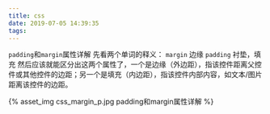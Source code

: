 ```yaml
---
title: css
date: 2019-07-05 14:39:35
tags:
---
```


`padding`和`margin`属性详解
先看两个单词的释义：
`margin` 边缘
`padding` 衬垫，填充
然后应该就能区分出这两个属性了，一个是边缘（外边距），指该控件距离父控件或其他控件的边距；另一个是填充（内边距），指该控件内部内容，如文本/图片距离该控件的边距。


{% asset_img css_margin_p.jpg padding和margin属性详解 %}
